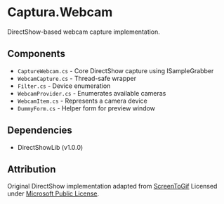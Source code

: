 # Captura.Webcam

DirectShow-based webcam capture implementation.

## Components

- `CaptureWebcam.cs` - Core DirectShow capture using ISampleGrabber
- `WebcamCapture.cs` - Thread-safe wrapper
- `Filter.cs` - Device enumeration
- `WebcamProvider.cs` - Enumerates available cameras
- `WebcamItem.cs` - Represents a camera device
- `DummyForm.cs` - Helper form for preview window

## Dependencies

- DirectShowLib (v1.0.0)

## Attribution

Original DirectShow implementation adapted from [ScreenToGif](https://github.com/NickeManarin/ScreenToGif/)
Licensed under [Microsoft Public License](https://github.com/NickeManarin/ScreenToGif/blob/master/LICENSE.txt).
